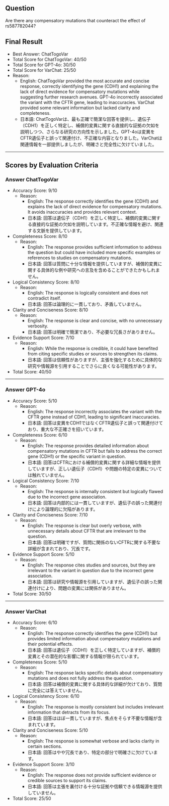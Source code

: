 ## Question

Are there any compensatory mutations that counteract the effect of rs587782044?

## Final Result

- Best Answer: ChatTogoVar
- Total Score for ChatTogoVar: 40/50
- Total Score for GPT-4o: 30/50
- Total Score for VarChat: 25/50
- Reason:
  - English: ChatTogoVar provided the most accurate and concise response, correctly identifying the gene (CDH1) and explaining the lack of direct evidence for compensatory mutations while suggesting further research avenues. GPT-4o incorrectly associated the variant with the CFTR gene, leading to inaccuracies. VarChat provided some relevant information but lacked clarity and completeness.
  - 日本語: ChatTogoVarは、最も正確で簡潔な回答を提供し、遺伝子（CDH1）を正しく特定し、補償的変異に関する直接的な証拠の欠如を説明しつつ、さらなる研究の方向性を示しました。GPT-4oは変異をCFTR遺伝子と誤って関連付け、不正確な内容となりました。VarChatは関連情報を一部提供しましたが、明確さと完全性に欠けていました。

---

## Scores by Evaluation Criteria

### Answer ChatTogoVar
- Accuracy Score: 9/10
  - Reason: 
    - English: The response correctly identifies the gene (CDH1) and explains the lack of direct evidence for compensatory mutations. It avoids inaccuracies and provides relevant context.
    - 日本語: 回答は遺伝子（CDH1）を正しく特定し、補償的変異に関する直接的な証拠の欠如を説明しています。不正確な情報を避け、関連する文脈を提供しています。
- Completeness Score: 8/10
  - Reason: 
    - English: The response provides sufficient information to address the question but could have included more specific examples or references to studies on compensatory mutations.
    - 日本語: 回答は質問に十分な情報を提供していますが、補償的変異に関する具体的な例や研究への言及を含めることができたかもしれません。
- Logical Consistency Score: 8/10
  - Reason: 
    - English: The response is logically consistent and does not contradict itself.
    - 日本語: 回答は論理的に一貫しており、矛盾していません。
- Clarity and Conciseness Score: 8/10
  - Reason: 
    - English: The response is clear and concise, with no unnecessary verbosity.
    - 日本語: 回答は明確で簡潔であり、不必要な冗長さがありません。
- Evidence Support Score: 7/10
  - Reason: 
    - English: While the response is credible, it could have benefited from citing specific studies or sources to strengthen its claims.
    - 日本語: 回答は信頼性がありますが、主張を強化するために具体的な研究や情報源を引用することでさらに良くなる可能性があります。
- Total Score: 40/50

---

### Answer GPT-4o
- Accuracy Score: 5/10
  - Reason: 
    - English: The response incorrectly associates the variant with the CFTR gene instead of CDH1, leading to significant inaccuracies.
    - 日本語: 回答は変異をCDH1ではなくCFTR遺伝子と誤って関連付けており、重大な不正確さを招いています。
- Completeness Score: 6/10
  - Reason: 
    - English: The response provides detailed information about compensatory mutations in CFTR but fails to address the correct gene (CDH1) or the specific variant in question.
    - 日本語: 回答はCFTRにおける補償的変異に関する詳細な情報を提供していますが、正しい遺伝子（CDH1）や問題の特定の変異については触れていません。
- Logical Consistency Score: 7/10
  - Reason: 
    - English: The response is internally consistent but logically flawed due to the incorrect gene association.
    - 日本語: 回答は内部的には一貫していますが、遺伝子の誤った関連付けにより論理的に欠陥があります。
- Clarity and Conciseness Score: 7/10
  - Reason: 
    - English: The response is clear but overly verbose, with unnecessary details about CFTR that are irrelevant to the question.
    - 日本語: 回答は明確ですが、質問に関係のないCFTRに関する不要な詳細が含まれており、冗長です。
- Evidence Support Score: 5/10
  - Reason: 
    - English: The response cites studies and sources, but they are irrelevant to the variant in question due to the incorrect gene association.
    - 日本語: 回答は研究や情報源を引用していますが、遺伝子の誤った関連付けにより、問題の変異には関係がありません。
- Total Score: 30/50

---

### Answer VarChat
- Accuracy Score: 6/10
  - Reason: 
    - English: The response correctly identifies the gene (CDH1) but provides limited information about compensatory mutations and their potential effects.
    - 日本語: 回答は遺伝子（CDH1）を正しく特定していますが、補償的変異とその潜在的な影響に関する情報が限られています。
- Completeness Score: 5/10
  - Reason: 
    - English: The response lacks specific details about compensatory mutations and does not fully address the question.
    - 日本語: 回答は補償的変異に関する具体的な詳細が欠けており、質問に完全には答えていません。
- Logical Consistency Score: 6/10
  - Reason: 
    - English: The response is mostly consistent but includes irrelevant information that detracts from its focus.
    - 日本語: 回答はほぼ一貫していますが、焦点をそらす不要な情報が含まれています。
- Clarity and Conciseness Score: 5/10
  - Reason: 
    - English: The response is somewhat verbose and lacks clarity in certain sections.
    - 日本語: 回答はやや冗長であり、特定の部分で明確さに欠けています。
- Evidence Support Score: 3/10
  - Reason: 
    - English: The response does not provide sufficient evidence or credible sources to support its claims.
    - 日本語: 回答は主張を裏付ける十分な証拠や信頼できる情報源を提供していません。
- Total Score: 25/50